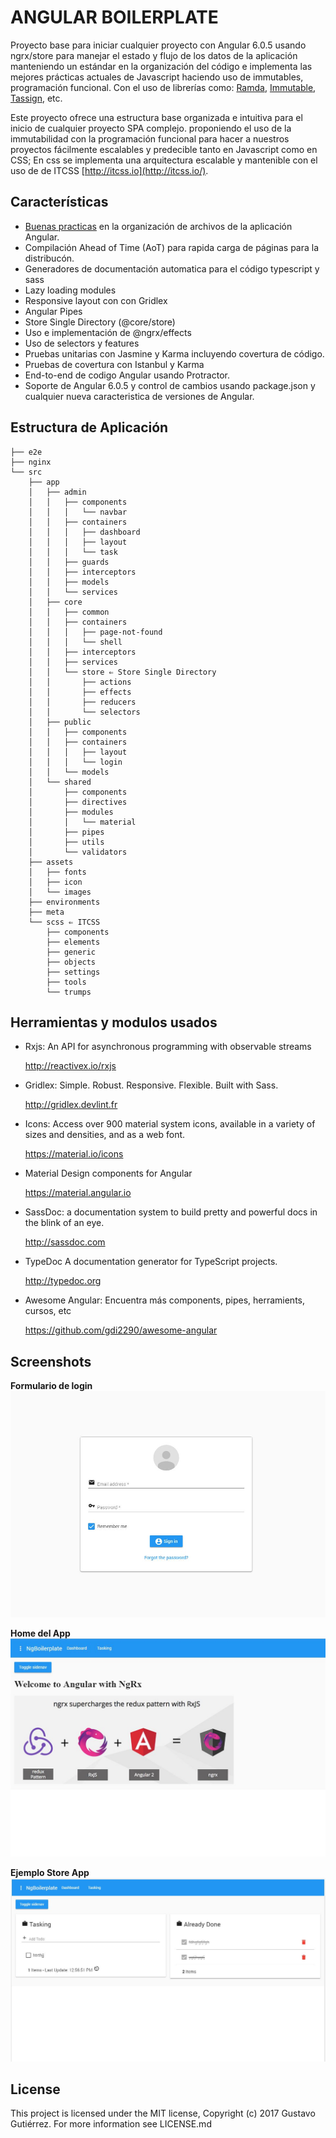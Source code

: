 # ANGULAR BOILERPLATE

Proyecto base para iniciar cualquier proyecto con Angular 6.0.5 usando ngrx/store para manejar el estado y flujo de los datos de la aplicación manteniendo un estándar en la organización del código e implementa las mejores prácticas actuales de Javascript haciendo uso de immutables, programación funcional. Con el uso de librerías como: [Ramda](http://ramdajs.com), [Immutable](https://facebook.github.io/immutable-js/), [Tassign](https://www.npmjs.com/package/tassign), etc.

Este proyecto ofrece una estructura base organizada e intuitiva para el inicio de cualquier proyecto SPA complejo. proponiendo el uso de la immutabilidad con la programación funcional para hacer a nuestros proyectos fácilmente escalables y predecible tanto en Javascript como en CSS; En css se implementa una arquitectura escalable y mantenible con el uso de de ITCSS [http://itcss.io](http://itcss.io/).

## Características

- [Buenas practicas](https://angular.io/guide/styleguide) en la organización de archivos de la aplicación Angular.
- Compilación Ahead of Time (AoT) para rapida carga de páginas para la distribucón.
- Generadores de documentación automatica para el código typescript y sass
- Lazy loading modules
- Responsive layout con con Gridlex
- Angular Pipes
- Store Single Directory (@core/store)
- Uso e implementación de @ngrx/effects
- Uso de selectors y features
- Pruebas unitarias con Jasmine y Karma incluyendo covertura de código.
- Pruebas de covertura con Istanbul y Karma
- End-to-end de codigo Angular usando Protractor.
- Soporte de Angular 6.0.5 y control de cambios usando package.json y cualquier nueva caracteristica de versiones de Angular.

## Estructura de Aplicación

```console
├── e2e
├── nginx
└── src
    ├── app
    │   ├── admin
    │   │   ├── components
    │   │   │   └── navbar
    │   │   ├── containers
    │   │   │   ├── dashboard
    │   │   │   ├── layout
    │   │   │   └── task
    │   │   ├── guards
    │   │   ├── interceptors
    │   │   ├── models
    │   │   └── services
    │   ├── core
    │   │   ├── common
    │   │   ├── containers
    │   │   │   ├── page-not-found
    │   │   │   └── shell
    │   │   ├── interceptors
    │   │   ├── services
    │   │   └── store ⇐ Store Single Directory
    │   │       ├── actions
    │   │       ├── effects
    │   │       ├── reducers
    │   │       └── selectors
    │   ├── public
    │   │   ├── components
    │   │   ├── containers
    │   │   │   ├── layout
    │   │   │   └── login
    │   │   └── models
    │   └── shared
    │       ├── components
    │       ├── directives
    │       ├── modules
    │       │   └── material
    │       ├── pipes
    │       ├── utils
    │       └── validators
    ├── assets
    │   ├── fonts
    │   ├── icon
    │   └── images
    ├── environments
    ├── meta
    └── scss ⇐ ITCSS
        ├── components
        ├── elements
        ├── generic
        ├── objects
        ├── settings
        ├── tools
        └── trumps
```

## Herramientas y modulos usados

- Rxjs: An API for asynchronous programming with observable streams

  http://reactivex.io/rxjs

- Gridlex: Simple. Robust. Responsive. Flexible. Built with Sass.

  http://gridlex.devlint.fr

- Icons: Access over 900 material system icons, available in a variety of sizes and densities, and as a web font.

  https://material.io/icons

- Material Design components for Angular

  https://material.angular.io

- SassDoc: a documentation system to build pretty and powerful docs in the blink of an eye.

  http://sassdoc.com

- TypeDoc A documentation generator for TypeScript projects.

  http://typedoc.org

- Awesome Angular: Encuentra más components, pipes, herramients, cursos, etc

  https://github.com/gdi2290/awesome-angular

## Screenshots

**Formulario de login**
![Login Form](/src/assets/images/example/login-form.jpg)

**Home del App**
![Home admin page](/src/assets/images/example/home.jpg)

**Ejemplo Store App**
![Todo page](/src/assets/images/example/todo-interface.jpg)

## License

This project is licensed under the MIT license, Copyright (c) 2017 Gustavo Gutiérrez. For more information see LICENSE.md
